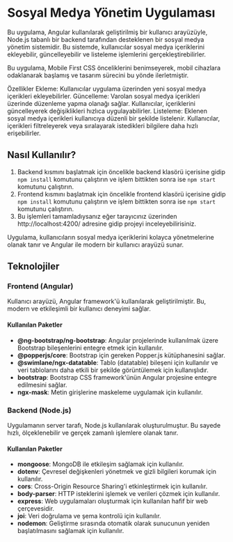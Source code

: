 # Sosyal Medya Yönetim Uygulaması

Bu uygulama, Angular kullanılarak geliştirilmiş bir kullanıcı arayüzüyle, Node.js tabanlı bir backend tarafından desteklenen bir sosyal medya yönetim sistemidir. 
Bu sistemde, kullanıcılar sosyal medya içeriklerini ekleyebilir, güncelleyebilir ve listeleme işlemlerini gerçekleştirebilirler.

Bu uygulama, Mobile First CSS önceliklerini benimseyerek, mobil cihazlara odaklanarak başlamış ve tasarım sürecini bu yönde ilerletmiştir.

Özellikler
Ekleme: Kullanıcılar uygulama üzerinden yeni sosyal medya içerikleri ekleyebilirler.
Güncelleme: Varolan sosyal medya içerikleri üzerinde düzenleme yapma olanağı sağlar. Kullanıcılar, içeriklerini güncelleyerek değişiklikleri hızlıca uygulayabilirler.
Listeleme: Eklenen sosyal medya içerikleri kullanıcıya düzenli bir şekilde listelenir. Kullanıcılar, içerikleri filtreleyerek veya sıralayarak istedikleri bilgilere daha hızlı erişebilirler.


## Nasıl Kullanılır?

1. Backend kısmını başlatmak için öncelikle backend klasörü içerisine gidip  `npm install` komutunu çalıştırın ve işlem bittikten sonra ise  `npm start` komutunu çalıştırın.
2. Frontend kısmını başlatmak için öncelikle frontend klasörü içerisine gidip `npm install` komutunu çalıştırın ve işlem bittikten sonra ise  `npm start` komutunu çalıştırın.
3. Bu işlemleri tamamladıysanız eğer tarayıcınız üzerinden http://localhost:4200/ adresine gidip projeyi inceleyebilirisiniz.

Uygulama, kullanıcıların sosyal medya içeriklerini kolayca yönetmelerine olanak tanır ve Angular ile modern bir kullanıcı arayüzü sunar.

## Teknolojiler

### Frontend (Angular)

Kullanıcı arayüzü, Angular framework'ü kullanılarak geliştirilmiştir. Bu, modern ve etkileşimli bir kullanıcı deneyimi sağlar.

#### Kullanılan Paketler

- **@ng-bootstrap/ng-bootstrap**: Angular projelerinde kullanılmak üzere Bootstrap bileşenlerini entegre etmek için kullanılır.
- **@popperjs/core**: Bootstrap için gereken Popper.js kütüphanesini sağlar.
- **@swimlane/ngx-datatable**: Tablo (datatable) bileşeni için kullanılır ve veri tablolarını daha etkili bir şekilde görüntülemek için kullanışlıdır.
- **bootstrap**: Bootstrap CSS framework'ünün Angular projesine entegre edilmesini sağlar.
- **ngx-mask**: Metin girişlerine maskeleme uygulamak için kullanılır.

### Backend (Node.js)

Uygulamanın server tarafı, Node.js kullanılarak oluşturulmuştur. Bu sayede hızlı, ölçeklenebilir ve gerçek zamanlı işlemlere olanak tanır.

#### Kullanılan Paketler

- **mongoose**: MongoDB ile etkileşim sağlamak için kullanılır.
- **dotenv**: Çevresel değişkenleri yönetmek ve gizli bilgileri korumak için kullanılır.
- **cors**: Cross-Origin Resource Sharing'i etkinleştirmek için kullanılır.
- **body-parser**: HTTP isteklerini işlemek ve verileri çözmek için kullanılır.
- **express**: Web uygulamaları oluşturmak için kullanılan hafif bir web çerçevesidir.
- **joi**: Veri doğrulama ve şema kontrolü için kullanılır.
- **nodemon**: Geliştirme sırasında otomatik olarak sunucunun yeniden başlatılmasını sağlamak için kullanılır.



